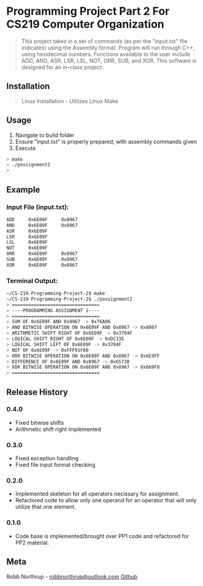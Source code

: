 # Programming Project Part 2 For CS219 Computer Organization
> This project takes in a set of commands (as per the "input.txt" file indicates) using the Assembly format. Program will run through C++, using hexidecimal numbers.  Functions available to the user include ADD, AND, ASR, LSR, LSL, NOT, ORR, SUB, and XOR.
This software is designed for an in-class project.
## Installation
> Linux Installation -
Utilizes Linux Make
## Usage
1. Navigate to build folder
2. Ensure "input.txt" is properly prepared, with assembly commands given
3. Execute
```sh
> make
> ./passignment2
> 
```
## Example
### Input File (input.txt):
```sh
ADD		0x6E09F		0x8967
AND		0x6E09F		0x8967
ASR		0x6E09F
LSR		0x6E09F
LSL		0x6E09F
NOT		0x6E09F
ORR		0x6E09F		0x8967
SUB		0x6E09F		0x8967
XOR		0x6E09F		0x8967
```
### Terminal Output:
```bash
~/CS-219-Programming-Project-2$ make
~/CS-219-Programming-Project-2$ ./passignment2
> ================================
> ----PROGRAMMING ASSIGNMENT 2----
> ================================
> SUM OF 0x6E09F AND 0x8967 -> 0x76A06
> AND BITWISE OPERATION ON 0x6E09F AND 0x8967 -> 0x8007
> ARITHMETIC SHIFT RIGHT OF 0x6E09F -> 0x3704F
> LOGICAL SHIFT RIGHT OF 0x6E09F -> 0xDC13E
> LOGICAL SHIFT LEFT OF 0x6E09F -> 0x3704F
> NOT OF 0x6E09F -> 0xFFF91F60
> ORR BITWISE OPERATION ON 0x6E09F AND 0x8967 -> 0x6E9FF
> DIFFERENCE OF 0x6E09F AND 0x8967 -> 0x65738
> XOR BITWISE OPERATION ON 0x6E09F AND 0x8967 -> 0x669F8
> ================================
```
## Release History
### 0.4.0
- Fixed bitwise shifts
- Arithmetic shift right implemented
### 0.3.0
- Fixed exception handling
- Fixed file input format checking
### 0.2.0
- Implemented skeleton for all operators necissary for assignment.
- Refactored code to allow only one operand for an operator that will only utilize that one element.
### 0.1.0
- Code base is implemented/brought over PP1 code and refactored for PP2 material.
## Meta
Robb Northrup - robbnorthrup@outlook.com
[Github](https://github.com/NorthrupRobert/CS219-Programming-Project-1.git)
